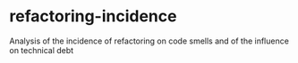 # refactoring-incidence
Analysis of the incidence of refactoring on code smells and of the influence on technical debt
